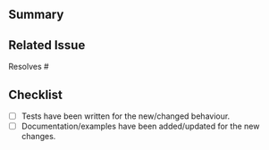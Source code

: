 ## Summary

<!-- Describe the changes that this pull request makes. -->

## Related Issue

Resolves #<!-- issue number -->

## Checklist

- [ ] Tests have been written for the new/changed behaviour.
- [ ] Documentation/examples have been added/updated for the new changes.
